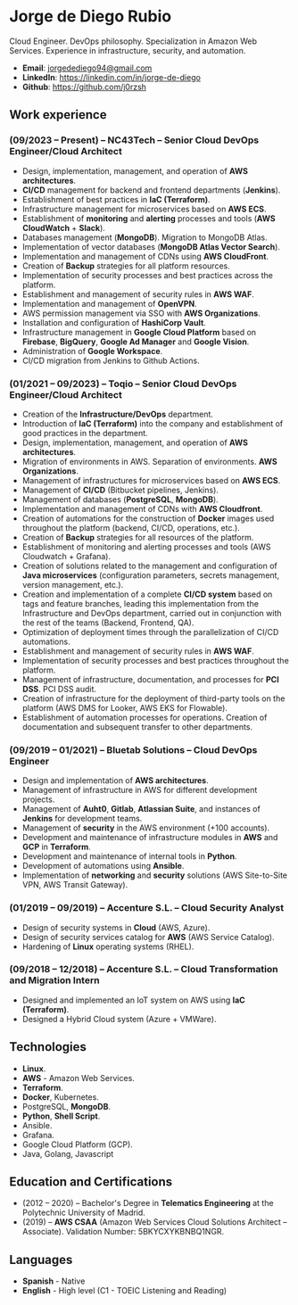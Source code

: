 # Jorge de Diego Rubio

Cloud Engineer. DevOps philosophy. Specialization in Amazon Web Services. Experience in infrastructure, security, and automation.

- __Email__: <jorgedediego94@gmail.com>
- __LinkedIn__: <https://linkedin.com/in/jorge-de-diego>
- __Github__: <https://github.com/j0rzsh>

## Work experience

### (09/2023 – Present) – NC43Tech – Senior Cloud DevOps Engineer/Cloud Architect

- Design, implementation, management, and operation of __AWS architectures__.
- __CI/CD__ management for backend and frontend departments (__Jenkins__).
- Establishment of best practices in __IaC (Terraform)__.
- Infrastructure management for microservices based on __AWS ECS__.
- Establishment of __monitoring__ and __alerting__ processes and tools (__AWS CloudWatch__ + __Slack__).
- Databases management (__MongoDB__). Migration to MongoDB Atlas.
- Implementation of vector databases (__MongoDB Atlas Vector Search__).
- Implementation and management of CDNs using __AWS CloudFront__.
- Creation of __Backup__ strategies for all platform resources.
- Implementation of security processes and best practices across the platform.
- Establishment and management of security rules in __AWS WAF__.
- Implementation and management of __OpenVPN__.
- AWS permission management via SSO with __AWS Organizations__.
- Installation and configuration of __HashiCorp Vault__.
- Infrastructure management in __Google Cloud Platform__ based on __Firebase__, __BigQuery__, __Google Ad Manager__ and __Google Vision__.
- Administration of __Google Workspace__.
- CI/CD migration from Jenkins to Github Actions.

### (01/2021 – 09/2023) – Toqio – Senior Cloud DevOps Engineer/Cloud Architect

- Creation of the __Infrastructure/DevOps__ department.
- Introduction of __IaC (Terraform)__ into the company and establishment of good practices in the department.
- Design, implementation, management, and operation of __AWS architectures__.
- Migration of environments in AWS. Separation of environments. __AWS Organizations__.
- Management of infrastructures for microservices based on __AWS ECS__.
- Management of __CI/CD__ (Bitbucket pipelines, Jenkins).
- Management of databases (__PostgreSQL__, __MongoDB__).
- Implementation and management of CDNs with __AWS Cloudfront__.
- Creation of automations for the construction of __Docker__ images used throughout the platform (backend, CI/CD, operations, etc.).
- Creation of __Backup__ strategies for all resources of the platform.
- Establishment of monitoring and alerting processes and tools (AWS Cloudwatch + Grafana).
- Creation of solutions related to the management and configuration of __Java microservices__ (configuration parameters, secrets management, version management, etc.).
- Creation and implementation of a complete __CI/CD system__ based on tags and feature branches, leading this implementation from the Infrastructure and DevOps department, carried out in conjunction with the rest of the teams (Backend, Frontend, QA).
- Optimization of deployment times through the parallelization of CI/CD automations.
- Establishment and management of security rules in __AWS WAF__.
- Implementation of security processes and best practices throughout the platform.
- Management of infrastructure, documentation, and processes for __PCI DSS__. PCI DSS audit.
- Creation of infrastructure for the deployment of third-party tools on the platform (AWS DMS for Looker, AWS EKS for Flowable).
- Establishment of automation processes for operations. Creation of documentation and subsequent transfer to other departments.

### (09/2019 – 01/2021) – Bluetab Solutions – Cloud DevOps Engineer

- Design and implementation of __AWS architectures__.
- Management of infrastructure in AWS for different development projects.
- Management of __Auht0__, __Gitlab__, __Atlassian Suite__, and instances of __Jenkins__ for development teams.
- Management of __security__ in the AWS environment (+100 accounts).
- Development and maintenance of infrastructure modules in __AWS__ and __GCP__ in __Terraform__.
- Development and maintenance of internal tools in __Python__.
- Development of automations using __Ansible__.
- Implementation of __networking__ and __security__ solutions (AWS Site-to-Site VPN, AWS Transit Gateway).

### (01/2019 – 09/2019) – Accenture S.L. – Cloud Security Analyst

- Design of security systems in __Cloud__ (AWS, Azure).
- Design of security services catalog for __AWS__ (AWS Service Catalog).
- Hardening of __Linux__ operating systems (RHEL).

### (09/2018 – 12/2018) – Accenture S.L. – Cloud Transformation and Migration Intern

- Designed and implemented an IoT system on AWS using __IaC (Terraform)__.
- Designed a Hybrid Cloud system (Azure + VMWare).

## Technologies

- __Linux__.
- __AWS__ - Amazon Web Services.
- __Terraform__.
- __Docker__, Kubernetes.
- PostgreSQL, __MongoDB__.
- __Python__, __Shell Script__.
- Ansible.
- Grafana.
- Google Cloud Platform (GCP).
- Java, Golang, Javascript

## Education and Certifications

- (2012 – 2020) – Bachelor's Degree in __Telematics Engineering__ at the Polytechnic University of Madrid.
- (2019) – __AWS CSAA__ (Amazon Web Services Cloud Solutions Architect – Associate).
  Validation Number: 5BKYCXYKBNBQ1NGR.

## Languages

- __Spanish__ - Native
- __English__ - High level (C1 - TOEIC Listening and Reading)
